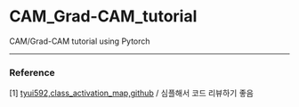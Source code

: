 # CAM_Grad-CAM_tutorial
CAM/Grad-CAM tutorial using Pytorch 



***
### Reference 
[1] [tyui592,class_activation_map,github](https://github.com/tyui592/class_activation_map) / 심플해서 코드 리뷰하기 좋음 

